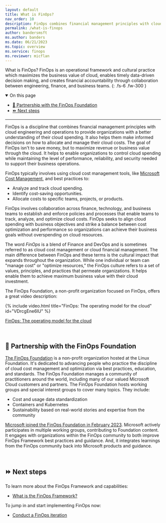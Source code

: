 ```yaml
---
layout: default
title: What is FinOps?
nav_order: 10
description: FinOps combines financial management principles with cloud engineering and operations to provide organizations with a better understanding of their cloud spending. It also helps them make informed decisions on how to allocate and manage their cloud costs.
permalink: /what-is-finops
author: bandersmsft
ms.author: banders
ms.date: 06/21/2023
ms.topic: overview
ms.service: finops
ms.reviewer: micflan
---
```


<span class="fs-9 d-block mb-4">What is FinOps?</span>
FinOps is an operational framework and cultural practice which maximizes the business value of cloud, enables timely data-driven decision making, and creates financial accountability through collaboration between engineering, finance, and business teams.
{: .fs-6 .fw-300 }

<details open markdown="1">
   <summary class="fs-2 text-uppercase">On this page</summary>

- [🤝 Partnership with the FinOps Foundation](#-partnership-with-the-finops-foundation)
- [⏩ Next steps](#-next-steps)

</details>

---

<a name="about"></a>
FinOps is a discipline that combines financial management principles with cloud engineering and operations to provide organizations with a better understanding of their cloud spending. It also helps them make informed decisions on how to allocate and manage their cloud costs. The goal of FinOps isn't to save money, but to maximize revenue or business value through the cloud. It helps to enable organizations to control cloud spending while maintaining the level of performance, reliability, and security needed to support their business operations.

FinOps typically involves using cloud cost management tools, like [Microsoft Cost Management](https://aka.ms/costmgmt/docs), and best practices to:

- Analyze and track cloud spending.
- Identify cost-saving opportunities.
- Allocate costs to specific teams, projects, or products.

FinOps involves collaboration across finance, technology, and business teams to establish and enforce policies and processes that enable teams to track, analyze, and optimize cloud costs. FinOps seeks to align cloud spending with business objectives and strike a balance between cost optimization and performance so organizations can achieve their business goals without overspending on cloud resources.

The word _FinOps_ is a blend of Finance and DevOps and is sometimes referred to as cloud cost management or cloud financial management. The main difference between FinOps and these terms is the cultural impact that expands throughout the organization. While one individual or team can "manage cost" or "optimize resources," the FinOps culture refers to a set of values, principles, and practices that permeate organizations. It helps enable them to achieve maximum business value with their cloud investment.

The FinOps Foundation, a non-profit organization focused on FinOps, offers a great video description:

<!--[!VIDEO https://www.youtube.com/embed/VDrcgEne6lU]-->
{% include video.html title="FinOps: The operating model for the cloud" id="VDrcgEne6lU" %}

[FinOps: The operating model for the cloud](https://www.youtube.com/watch?v=VDrcgEne6lU)

<br>

## 🤝 Partnership with the FinOps Foundation

[The FinOps Foundation](https://finops.org/) is a non-profit organization hosted at the Linux Foundation. It's dedicated to advancing people who practice the discipline of cloud cost management and optimization via best practices, education, and standards. The FinOps Foundation manages a community of practitioners around the world, including many of our valued Microsoft Cloud customers and partners. The FinOps Foundation hosts working groups and special interest groups to cover many topics. They include:

- Cost and usage data standardization
- Containers and Kubernetes
- Sustainability based on real-world stories and expertise from the community

[Microsoft joined the FinOps Foundation in February 2023](https://azure.microsoft.com/blog/microsoft-joins-the-finops-foundation/). Microsoft actively participates in multiple working groups, contributing to Foundation content. It engages with organizations within the FinOps community to both improve FinOps Framework best practices and guidance. And, it integrates learnings from the FinOps community back into Microsoft products and guidance.

<br>

## ⏩ Next steps

To learn more about the FinOps Framework and capabilities:

- [What is the FinOps Framework?](./framework/README.md)

To jump in and start implementing FinOps now:

- [Conduct a FinOps iteration](./conduct-an-iteration.md)

<br>
